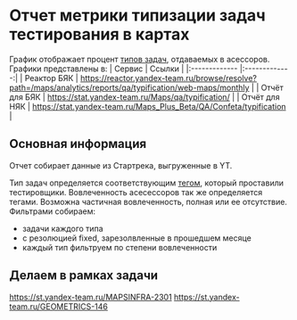 # Отчет метрики типизации задач тестирования в картах

График отображает процент [типов задач](https://wiki.yandex-team.ru/maps/testing/tipizacija-zadach-bjak/#dljaocheredimapsui), отдаваемых в асессоров.
Графики представлены в:
| Сервис | Ссылки |
|:------------- |:-------------:|
| Реактор БЯК | https://reactor.yandex-team.ru/browse/resolve?path=/maps/analytics/reports/qa/typification/web-maps/monthly |
| Отчёт для БЯК | https://stat.yandex-team.ru/Maps/qa/typification/ |
| Отчёт для НЯК | https://stat.yandex-team.ru/Maps_Plus_Beta/QA/Confeta/typification |

## Основная информация
Отчет собирает данные из Стартрека, выгруженные в YT.

Тип задач определяется соответствующим [тегом](https://wiki.yandex-team.ru/maps/testing/tipizacija-zadach-bjak/#dljaocheredimapsui), который проставили тестировщики.
Вовлеченность асесессоров так же определяется тегами. Возможна частичная вовлеченность, полная или ее отсутствие.
Фильтрами собираем:
* задачи каждого типа
* с резолюцией fixed, зарезолвленные в прошедшем месяце
* каждый тип фильтруем по степени вовлеченности

## Делаем в рамках задачи
https://st.yandex-team.ru/MAPSINFRA-2301
https://st.yandex-team.ru/GEOMETRICS-146
